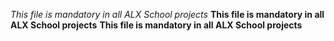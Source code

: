 *This file is mandatory in all ALX School projects*
**This file is mandatory in all ALX School projects** 
__This file is mandatory in all ALX School projects__